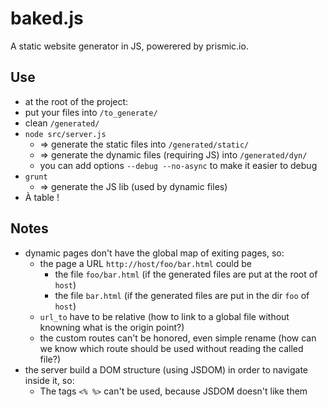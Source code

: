 baked.js
========

A static website generator in JS, powerered by prismic.io.

## Use

- at the root of the project:
- put your files into `/to_generate/`
- clean `/generated/`
- `node src/server.js`
	- ⇒ generate the static files into `/generated/static/`
	- ⇒ generate the dynamic files (requiring JS) into `/generated/dyn/`
	- you can add options `--debug --no-async` to make it easier to debug
- `grunt`
	- ⇒ generate the JS lib (used by dynamic files)
- À table !

## Notes

- dynamic pages don't have the global map of exiting pages, so:
	- the page a URL `http://host/foo/bar.html` could be
		- the file `foo/bar.html` (if the generated files are put at the root of `host`)
		- the file `bar.html` (if the generated files are put in the dir `foo` of `host`)
	- `url_to` have to be relative (how to link to a global file without knowning what is the origin point?)
	- the custom routes can't be honored, even simple rename (how can we know which route should be used without reading the called file?)
- the server build a DOM structure (using JSDOM) in order to navigate inside it, so:
	- The tags `<% %>` can't be used, because JSDOM doesn't like them
